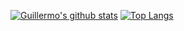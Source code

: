 [![Guillermo's github stats](https://github-readme-stats.vercel.app/api?username=dieguezguille&theme=onedark&show_icons=true&hide=stars,prs,contribs&count_private=true)](https://github.com/anuraghazra/github-readme-stats)
[![Top Langs](https://github-readme-stats.vercel.app/api/top-langs/?username=dieguezguille&layout=compact&hide=ShaderLab,HLSL&theme=onedark)](https://github.com/anuraghazra/github-readme-stats)
